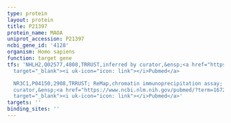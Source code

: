 ```yaml
---
type: protein
layout: protein
title: P21397
protein_name: MAOA
uniprot_accession: P21397
ncbi_gene_id: '4128'
organism: Homo sapiens
function: target gene
tfs: 'NHLH2,Q02577,4808,TRRUST,inferred by curator,&ensp;<a href="https://www.ncbi.nlm.nih.gov/pubmed/?term=22169038%5Buid%5D"
  target="_blank"><i uk-icon="icon: link"></i>Pubmed</a>

  NR3C1,P04150,2908,TRRUST; ReMap,chromatin immunoprecipitation assay; inferred by
  curator,&ensp;<a href="https://www.ncbi.nlm.nih.gov/pubmed/?term=16728402%5Buid%5D"
  target="_blank"><i uk-icon="icon: link"></i>Pubmed</a>'
targets: ''
binding_sites: ''
---
```

